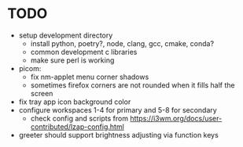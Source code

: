 # TODO
- setup development directory
  - install python, poetry?, node, clang, gcc, cmake, conda?
  - common development c libraries
  - make sure perl is working
- picom:
  - fix nm-applet menu corner shadows
  - sometimes firefox corners are not rounded when it fills half the screen
- fix tray app icon background color
- configure workspaces 1-4 for primary and 5-8 for secondary
  - check config and scripts from https://i3wm.org/docs/user-contributed/lzap-config.html
- greeter should support brightness adjusting via function keys


